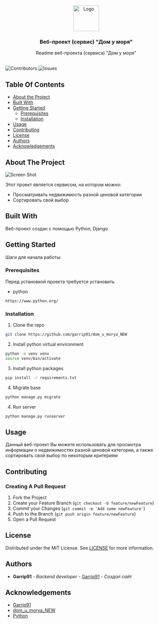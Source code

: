 <br/>
<p align="center">
  <a href="https://github.com/garrip91/dom_u_morya_NEW">
    <img src="images/logo.png" alt="Logo" width="80" height="80">
  </a>

  <h3 align="center">Веб-проект (сервис) "Дом у моря"</h3>

  <p align="center">
    Readme веб-проекта (сервиса) "Дом у моря"
    <br/>
    <br/>
  </p>
</p>

![Contributors](https://img.shields.io/github/contributors/Garrip91/dom_u_morya_NEW?color=dark-green) ![Issues](https://img.shields.io/github/issues/Garrip91/dom_u_morya_NEW) 

## Table Of Contents

* [About the Project](#about-the-project)
* [Built With](#built-with)
* [Getting Started](#getting-started)
  * [Prerequisites](#prerequisites)
  * [Installation](#installation)
* [Usage](#usage)
* [Contributing](#contributing)
* [License](#license)
* [Authors](#authors)
* [Acknowledgements](#acknowledgements)

## About The Project

![Screen Shot](images/screenshot.png)

Этот проект является сервисом, на котором можно:


* Просматривать недвижимость разной ценовой категории
* Сортировать свой выбор

## Built With

Веб-проект создан с помощью Python, Django

## Getting Started

Шаги для начала работы:

### Prerequisites

Перед установкой проекта требуется установить

* python

```
https://www.python.org/
```

### Installation

1. Clone the repo

```sh
git clone https://github.com/garrip91/dom_u_morya_NEW
```


2. Install python virtual environment

```sh
python -m venv venv
source venv/bin/activate
```

3. Install python packages

```sh
pip install -r requirements.txt
```

4. Migrate base

```sh
python manage.py migrate
```

4. Run server

```sh
python manage.py runserver
```

## Usage

Данный веб-проект Вы можете использовать для просмотра информации о недвижимостях разной ценовой категории, а также сортировать свой выбор по некоторым критериям

## Contributing



### Creating A Pull Request

1. Fork the Project
2. Create your Feature Branch (`git checkout -b feature/newFeature`)
3. Commit your Changes (`git commit -m 'Add some newFeature'`)
4. Push to the Branch (`git push origin feature/newFeature`)
5. Open a Pull Request

## License

Distributed under the MIT License. See [LICENSE](https://github.com/Garrip91/dom_u_morya_NEW/blob/main/LICENSE.md) for more information.

## Authors

* **Garrip91** - *Backend developer* - [Garrip91](https://github.com/garrip91) - *Создал сайт*

## Acknowledgements

* [Garrip91](https://github.com/garrip91)
* [dom_u_morya_NEW](https://github.com/garrip91/dom_u_morya_NEW)
* [Python](https://www.python.org/)
